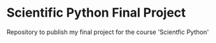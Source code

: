# Scientific Python Final Project

Repository to publish my final project for the course 'Scientfic Python'